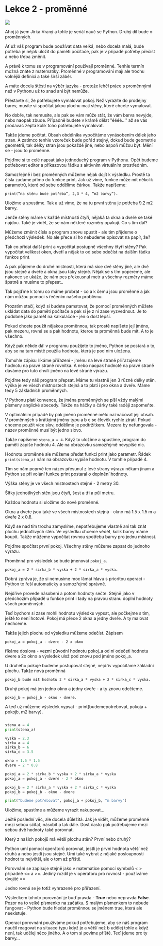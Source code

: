 # Lekce 2 - proměnné

[![](http://img.youtube.com/vi/uzoLMv2brZk/0.jpg)](http://www.youtube.com/watch?v=uzoLMv2brZk "Lekce druhá")


Ahoj já jsem Jirka Vraný a tohle je seriál nauč se Python. Druhý díl bude o
proměnných.

Ať už váš program bude používat data velká, nebo docela malá, bude potřeba je
nějak uložit do paměti počítače, pak je v případě potřeby přečíst a nebo třeba
změnit. 

A právě k tomu se v programování používají proměnné. Tenhle termín možná znáte z
matematiky. Proměnné v programování mají ale trochu volnější definici a také
širší záběr. 

A máte docela štěstí na výběr jazyka - protože lehčí práce s proměnnými než v
Pythonu už to snad ani být nemůže.

Přestavte si, že potřebujete vymalovat pokoj. Než vyrazíte do prodejny barev,
musíte si spočítat jakou plochu mají stěny, které chcete vymalovat. 

No dobře, tak nemusíte, ale pak se vám může stát, že vám barva nevyjde, nebo
naopak zbude. Případně budete v krámě dělat "éééé..." až se vás prodavač zeptá kolik
toho potřebujete vymalovat.

Takže jdeme počítat. Obsah obdélníka vypočítáme vynásobením délek jeho stran. A
zatímco tenhle vzoreček bude pořád stejný, dokud bude geometrie geometrií, tak
délky stran jsou pokaždé jiné, nebo aspoň můžou být. Mění se - jsou to proměnné. 

Pojďme si to celé napsat jako jednoduchý program v Pythonu. Opět budeme
potřebovat editor a příkazovou řádku s aktivním virtuálním prostředním. 


Samozřejmě i bez proměnných můžeme nějak dojít k výsledku. Prostě ta čísla
zadáme přímo do funkce print. Jak už víme, funkce může mít několik parametrů,
které od sebe oddělíme čárkou. Takže napíšeme:

```
print(“na stěnu bude potřeba”, 2,3 * 4, “m2 barvy”).
``` 

Uložíme a spustíme. Tak a už víme, že na tu první stěnu je potřeba 9.2 m2 barvy. 

Jenže stěny máme v každé místnosti čtyři, nějaká ta okna a dveře se také najdou.
Také je vidět, že se nám některé rozměry opakují.  Co s tím dál?

Můžeme změnit čísla a program znovu spustit - ale tím přijdeme o předchozí
výsledek. No ale přece si ho nebudeme opisovat na papír, že?  

Tak co přidat další print a vypočítat postupně všechny čtyři stěny? Pak
vypočítat velikost oken, dveří a nějak to od sebe odečíst na dalším řádku funkce
print.

A pak půjdeme do druhé místnosti, která má sice dvě stěny jiné, ale dvě jsou
stejné a dveře a okna jsou taky stejné. Nějak se s tím popereme, ale nakonec se
ukáže, že nám pes překousnul metr a všechny rozměry máme špatně a musíme to
přepsat..

Tak pojďme k tomu co máme probrat - co a k čemu jsou proměnné a jak nám můžou
pomoci s řečením našeho problému.

Prozatím stačí, když si budete pamatovat, že pomocí proměnných můžete ukládat
data do paměti počítače a pak si je z ní zase vyzvednout. Je to podobné jako
paměť na kalkulačce - jen o dost lepší.

Pokud chcete použít nějakou proměnnou, tak prostě napíšete její jméno, pak
mezeru, rovná se a pak hodnotu, kterou ta proměnná bude mít. A to je všechno. 

Když pak někde dál v programu použijete to jméno, Python se postará o to, aby se
na tam místě použila hodnota, která je pod ním uložena. 

Tomuhle zápisu říkáme přiřazení - jménu na levé straně přiřazujeme hodnotu na
pravé straně rovnítka. A nebo naopak hodnotě na pravé straně dáváme pro tuto
chvíli jméno na levé straně výrazu. 

Pojďme tedy náš program přepsat. Máme tu vlastně jen 3 různé délky stěn, výška
je ve všech místnostech stejná a to platí i pro okna a dveře. Máme tedy 5
základních proměnných.

V Pythonu platí konvence, že jména proměnných se píší vždy malými písmeny
anglické abecedy. Takže na háčky a čárky také raději zapomeňte. 

V optimálním případě by pak jméno proměnné mělo naznačovat její obsah. V
proměnných s krátkými jmény typu a b c se člověk rychle ztratí. Pokud chceme
použít více slov, oddělíme je podtržítkem. Mezera by nefungovala - název
proměnné musí být jedno slovo. 

Takže napíšeme `stena_a = 4`. Když to uložíme a spustíme, program do paměti zapíše
hodnotu 4. Ale na obrazovku samozřejmě nevypíše nic. 

Hodnotu proměnné ale můžeme předat funkci print jako parametr. Řádek
`print(stena_a)` nám na obrazovku vypíše hodnotu. V tomhle případě 4.

Tím se nám poprvé ten název přesunul z levé strany výrazu někam jinam a Python
se při volání funkce print postaral o doplnění hodnoty.

Výška stěny je ve všech místnostech stejné - 2 metry 30.  

Šířky jednotlivých stěn jsou čtyři, šest a tři a půl metru. 

Každou hodnotu si uložíme do nové proměnné.

Okna a dveře jsou také ve všech místnostech stejná - okno má 1.5 x 1.5 m a dveře
2 x 0.8. 

Když se nad tím trochu zamyslíme, nepotřebujeme vlastně ani tak znát plochu
jednotlivých stěn. Ve výsledku chceme vědět, kolik barvy máme koupit. Takže
můžeme vypočítat rovnou spotřebu barvy pro jednu místnost.

Pojďme spočítat první pokoj. Všechny stěny můžeme zapsat do jednoho výrazu. 

Proměnná pro výsledek se bude jmenovat `pokoj_a`.

```
pokoj_a = 2 * sirka_b * vyska + 2 * sirka_a * vyska. 
```

Dobrá zpráva je, že si nemusíme moc lámat hlavu s prioritou operací - Python to
řeší automaticky a samozřejmě správně. 

Nejdříve provede násobení a potom hodnoty sečte. Stejně jako v předchozím
případě u funkce print i tady na pravou stranu doplní hodnoty všech proměnných. 

Teď bychom si zase mohli hodnotu výsledku vypsat, ale počkejme s tím, ještě to
není hotové.  Pokoj má přece 2 okna a jedny dveře. A ty malovat nechceme.

Takže jejich plochu od výsledku můžeme odečíst. Zápisem 

```
pokoj_a = pokoj_a - dvere - 2 x okno 
```

říkáme doslova - vezmi původní hodnotu pokoj_a od ní odečetl hodnotu dvere a 2x
okno a výsledek ulož pod znovu pod jméno pokoj_a. 

U druhého pokoje budeme postupovat stejně, nejdřív vypočítáme základní plochu.
Takže nová proměnná 

```
pokoj_b bude mít hodnotu 2 * sirka_a * vyska + 2 * sirka_c * vyska. 
```

Druhý pokoj má jen jedno okno a jedny dveře - a ty znovu odečteme. 

```
pokoj_b = pokoj_b - okno - dvere.
```

A teď  už můžeme výsledek vypsat - print(budemepotrebovat, pokoja + pokojb, m2
barvy). 

```python

stena_a = 4
print(stena_a)

vyska = 2.3
sirka_a = 4
sirka_b = 6
sirka_c = 3.5

okno = 1.5 * 1.5
dvere = 2 * 0.8

pokoj_a = 2 * sirka_b * vyska + 2 * sirka_a * vyska
pokoj_a = pokoj_a - dvere - 2 * okno

pokoj_b = 2 * sirka_a * vyska + 2 * sirka_c * vyska
pokoj_b = pokoj_b - okno - dvere

print("budeme potřebovat", pokoj_a + pokoj_b, "m barvy")

```

Uložíme, spustíme a můžeme vyrazit nakupovat...

Ještě poslední věc, ale docela důležitá. Jak je vidět, můžeme proměnné mezi
sebou sčítat, násobit a tak dále. Dost často pak potřebujeme mezi sebou dvě
hodnoty také porovnat. 

Který z našich pokojů má větší plochu stěn? První nebo druhý? 

Python umí pomocí operátorů porovnat, jestli je první hodnota větší než druhá a
nebo jestli jsou stejné. Umí také vybrat z nějaké posloupnosti hodnot tu
největší, ale o tom až příště. 

Porovnání se zapisuje stejně jako v matematice pomocí symbolů < > případně <= a
\>=. Jediný rozdíl je v operátoru pro rovnost - používáme dvojité == 

Jedno rovná se je totiž vyhrazené pro přiřazení.

Výsledkem tohoto porovnání je buď pravda - **True** nebo nepravda **False**. Pozor na to
velké písmenko na začátku. S malým písmenkem to nebude fungovat - Python bude
hledat proměnnou se jménem true, která ale neexistuje.

Operaci porovnání používáme pokud potřebujeme, aby se náš program naučil
reagovat na situace typu když je a větší než b udělej tohle a když není, tak
udělej něco jiného. A o tom si povíme příště. Teď jdeme pro ty barvy…
